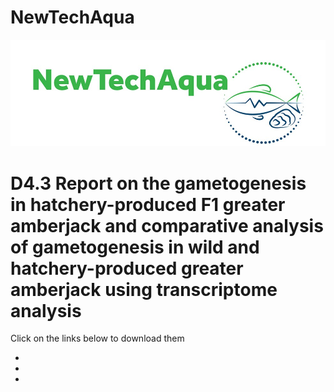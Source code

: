 # NewTechAqua
<img src="Newtechacqua.jpg"></img>
<h1>D4.3 Report on the gametogenesis in hatchery-produced F1 greater amberjack and comparative analysis of gametogenesis in wild and hatchery-produced greater amberjack using transcriptome analysis</h1> 
<h2High resolution Figures</h2>
<p>Click on the links below to download them</p>
<ul>
  <li><href></href></li>
  <li></li>
  <li></li>
</ul>
